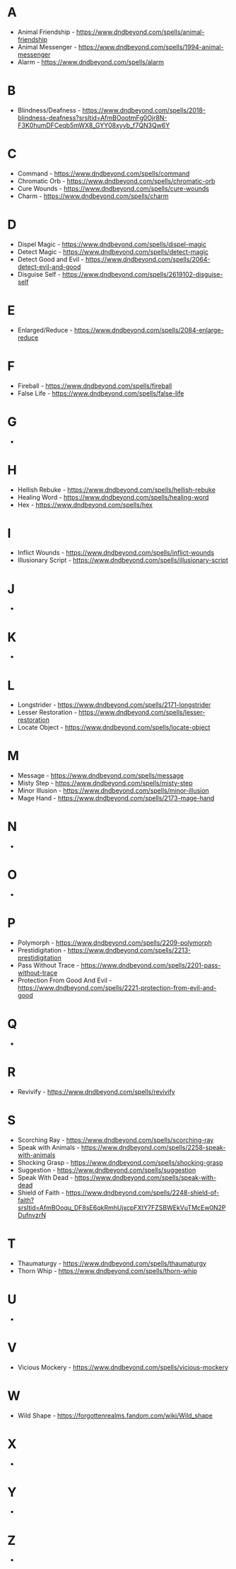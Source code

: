 # A
- Animal Friendship - https://www.dndbeyond.com/spells/animal-friendship
- Animal Messenger - https://www.dndbeyond.com/spells/1994-animal-messenger
- Alarm - https://www.dndbeyond.com/spells/alarm

# B
- Blindness/Deafness - https://www.dndbeyond.com/spells/2018-blindness-deafness?srsltid=AfmBOootmFg0Ojr8N-F3K0humDFCeqb5mWX8_GYY08xyvb_f7QN3Qw6Y

# C
- Command - https://www.dndbeyond.com/spells/command
- Chromatic Orb - https://www.dndbeyond.com/spells/chromatic-orb
- Cure Wounds -  https://www.dndbeyond.com/spells/cure-wounds
- Charm - https://www.dndbeyond.com/spells/charm

# D
- Dispel Magic -  https://www.dndbeyond.com/spells/dispel-magic
- Detect Magic -  https://www.dndbeyond.com/spells/detect-magic
- Detect Good and Evil - https://www.dndbeyond.com/spells/2064-detect-evil-and-good
- Disguise Self - https://www.dndbeyond.com/spells/2619102-disguise-self

# E
- Enlarged/Reduce - https://www.dndbeyond.com/spells/2084-enlarge-reduce

# F
- Fireball -  https://www.dndbeyond.com/spells/fireball
- False Life - https://www.dndbeyond.com/spells/false-life

# G
- 

# H
- Hellish Rebuke - https://www.dndbeyond.com/spells/hellish-rebuke
- Healing Word -  https://www.dndbeyond.com/spells/healing-word
- Hex - https://www.dndbeyond.com/spells/hex

# I
- Inflict Wounds - https://www.dndbeyond.com/spells/inflict-wounds
- Illusionary Script - https://www.dndbeyond.com/spells/illusionary-script

# J
- 

# K
- 

# L
- Longstrider - https://www.dndbeyond.com/spells/2171-longstrider
- Lesser Restoration - https://www.dndbeyond.com/spells/lesser-restoration 
- Locate Object -  https://www.dndbeyond.com/spells/locate-object

# M
- Message - https://www.dndbeyond.com/spells/message
- Misty Step -  https://www.dndbeyond.com/spells/misty-step 
- Minor Illusion - https://www.dndbeyond.com/spells/minor-illusion
- Mage Hand - https://www.dndbeyond.com/spells/2173-mage-hand

# N
- 

# O
- 

# P
- Polymorph - https://www.dndbeyond.com/spells/2209-polymorph
- Prestidigitation - https://www.dndbeyond.com/spells/2213-prestidigitation
- Pass Without Trace - https://www.dndbeyond.com/spells/2201-pass-without-trace
- Protection From Good And Evil - https://www.dndbeyond.com/spells/2221-protection-from-evil-and-good

# Q
- 

# R
- Revivify -  https://www.dndbeyond.com/spells/revivify

# S
- Scorching Ray -  https://www.dndbeyond.com/spells/scorching-ray
- Speak with Animals - https://www.dndbeyond.com/spells/2258-speak-with-animals
- Shocking Grasp - https://www.dndbeyond.com/spells/shocking-grasp
- Suggestion - https://www.dndbeyond.com/spells/suggestion
- Speak With Dead - https://www.dndbeyond.com/spells/speak-with-dead
- Shield of Faith - https://www.dndbeyond.com/spells/2248-shield-of-faith?srsltid=AfmBOoqu_DF8sE6qkRmhUjxcpFXtY7FZSBWEkVuTMcEw0N2PDufnvzrN

# T
- Thaumaturgy - https://www.dndbeyond.com/spells/thaumaturgy
- Thorn Whip - https://www.dndbeyond.com/spells/thorn-whip

# U
- 

# V
- Vicious Mockery - https://www.dndbeyond.com/spells/vicious-mockery 

# W
- Wild Shape - https://forgottenrealms.fandom.com/wiki/Wild_shape

# X
- 

# Y
- 

# Z 
- 
